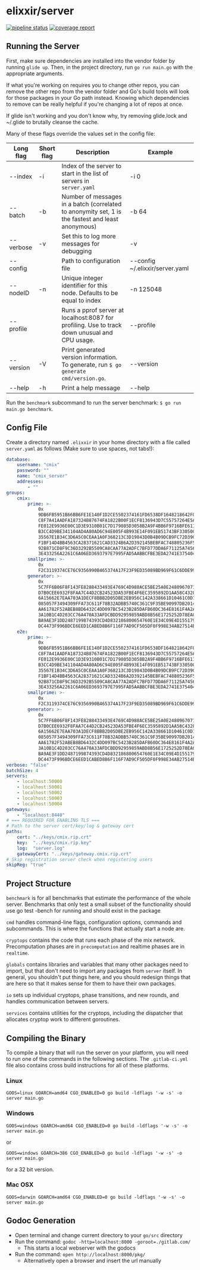 # elixxir/server

[![pipeline status](https://gitlab.com/elixxir/server/badges/master/pipeline.svg)](https://gitlab.com/elixxir/server/commits/master)
[![coverage report](https://gitlab.com/elixxir/server/badges/master/coverage.svg)](https://gitlab.com/elixxir/server/commits/master)

## Running the Server

First, make sure dependencies are installed into the vendor folder by running
`glide up`. Then, in the project directory, run `go run main.go` with the
appropriate arguments.

If what you're working on requires you to change other repos, you can remove
the other repo from the vendor folder and Go's build tools will look for those
packages in your Go path instead. Knowing which dependencies to remove can be
really helpful if you're changing a lot of repos at once.

If glide isn't working and you don't know why, try removing glide.lock and
~/.glide to brutally cleanse the cache.

Many of these flags override the values set in the config file:

|Long flag|Short flag|Description|Example|
|---|---|---|---|
|--index|-i|Index of the server to start in the list of servers in `server.yaml`|-i 0|
|--batch|-b|Number of messages in a batch (correlated to anonymity set, 1 is the fastest and least anonymous)|-b 64|
|--verbose|-v|Set this to log more messages for debugging|-v|
|--config| |Path to configuration file|--config ~/.elixxir/server.yaml|
|--nodeID|-n|Unique integer identifier for this node. Defaults to be equal to index|-n 125048|
|--profile| |Runs a pprof server at localhost:8087 for profiling. Use to track down unusual and CPU usage.|--profile|
|--version|-V|Print generated version information. To generate, run `$ go generate cmd/version.go`.|--version|
|--help|-h|Print a help message|--help|

Run the `benchmark` subcommand to run the server benchmark: `$ go run main.go benchmark`.

## Config File

Create a directory named `.elixxir` in your home directory with a file 
called `server.yaml` as follows (Make sure to use spaces, not tabs!):

``` yaml
database:
    username: "cmix"
    password: ""
    name: "cmix_server"
    addresses:
        - ""
groups:
    cmix:
        prime: >-
            0x
            9DB6FB5951B66BB6FE1E140F1D2CE5502374161FD6538DF1648218642F0B5C48
            C8F7A41AADFA187324B87674FA1822B00F1ECF8136943D7C55757264E5A1A44F
            FE012E9936E00C1D3E9310B01C7D179805D3058B2A9F4BB6F9716BFE6117C6B5
            B3CC4D9BE341104AD4A80AD6C94E005F4B993E14F091EB51743BF33050C38DE2
            35567E1B34C3D6A5C0CEAA1A0F368213C3D19843D0B4B09DCB9FC72D39C8DE41
            F1BF14D4BB4563CA28371621CAD3324B6A2D392145BEBFAC748805236F5CA2FE
            92B871CD8F9C36D3292B5509CA8CAA77A2ADFC7BFD77DDA6F71125A7456FEA15
            3E433256A2261C6A06ED3693797E7995FAD5AABBCFBE3EDA2741E375404AE25B
        smallprime: >-
            0x
            F2C3119374CE76C9356990B465374A17F23F9ED35089BD969F61C6DDE9998C1F
        generator: >-
            0x
            5C7FF6B06F8F143FE8288433493E4769C4D988ACE5BE25A0E24809670716C613
            D7B0CEE6932F8FAA7C44D2CB24523DA53FBE4F6EC3595892D1AA58C4328A06C4
            6A15662E7EAA703A1DECF8BBB2D05DBE2EB956C142A338661D10461C0D135472
            085057F3494309FFA73C611F78B32ADBB5740C361C9F35BE90997DB2014E2EF5
            AA61782F52ABEB8BD6432C4DD097BC5423B285DAFB60DC364E8161F4A2A35ACA
            3A10B1C4D203CC76A470A33AFDCBDD92959859ABD8B56E1725252D78EAC66E71
            BA9AE3F1DD2487199874393CD4D832186800654760E1E34C09E4D155179F9EC0
            DC4473F996BDCE6EED1CABED8B6F116F7AD9CF505DF0F998E34AB27514B0FFE7
    e2e:
        prime: >-
            0x
            9DB6FB5951B66BB6FE1E140F1D2CE5502374161FD6538DF1648218642F0B5C48
            C8F7A41AADFA187324B87674FA1822B00F1ECF8136943D7C55757264E5A1A44F
            FE012E9936E00C1D3E9310B01C7D179805D3058B2A9F4BB6F9716BFE6117C6B5
            B3CC4D9BE341104AD4A80AD6C94E005F4B993E14F091EB51743BF33050C38DE2
            35567E1B34C3D6A5C0CEAA1A0F368213C3D19843D0B4B09DCB9FC72D39C8DE41
            F1BF14D4BB4563CA28371621CAD3324B6A2D392145BEBFAC748805236F5CA2FE
            92B871CD8F9C36D3292B5509CA8CAA77A2ADFC7BFD77DDA6F71125A7456FEA15
            3E433256A2261C6A06ED3693797E7995FAD5AABBCFBE3EDA2741E375404AE25B
        smallprime: >-
            0x
            F2C3119374CE76C9356990B465374A17F23F9ED35089BD969F61C6DDE9998C1F
        generator: >-
            0x
            5C7FF6B06F8F143FE8288433493E4769C4D988ACE5BE25A0E24809670716C613
            D7B0CEE6932F8FAA7C44D2CB24523DA53FBE4F6EC3595892D1AA58C4328A06C4
            6A15662E7EAA703A1DECF8BBB2D05DBE2EB956C142A338661D10461C0D135472
            085057F3494309FFA73C611F78B32ADBB5740C361C9F35BE90997DB2014E2EF5
            AA61782F52ABEB8BD6432C4DD097BC5423B285DAFB60DC364E8161F4A2A35ACA
            3A10B1C4D203CC76A470A33AFDCBDD92959859ABD8B56E1725252D78EAC66E71
            BA9AE3F1DD2487199874393CD4D832186800654760E1E34C09E4D155179F9EC0
            DC4473F996BDCE6EED1CABED8B6F116F7AD9CF505DF0F998E34AB27514B0FFE7
verbose: "false"
batchSize: 4
servers:
    - localhost:50000
    - localhost:50001
    - localhost:50002
    - localhost:50003
    - localhost:50004
gateways:
    - "localhost:8440"
# === REQUIRED FOR ENABLING TLS ===
# Path to the server cert/key/log & gateway cert
paths:
    cert: "../keys/cmix.rip.crt"
    key:  "../keys/cmix.rip.key"
    log:  "server.log"
    gatewayCert: "../keys/gateway.cmix.rip.crt"
# Skip registration server check when registering users
skipReg: "true"

```

## Project Structure

`benchmark` is for all benchmarks that estimate the performance of the whole 
server. Benchmarks that only test a small subset of the functionality should 
use go test -bench for running and should exist in the package

`cmd` handles command-line flags, configuration options, commands and 
subcommands. This is where the functions that actually start a node are.

`cryptops` contains the code that runs each phase of the mix network. 
Precomputation phases are in `precomputation` and realtime phases are in 
`realtime`.

`globals` contains libraries and variables that many other packages need to 
import, but that don't need to import any packages from `server` itself. In 
general, you shouldn't put things here, and you should redesign things that 
are here so that it makes sense for them to have their own packages.

`io` sets up individual cryptops, phase transitions, and new rounds, and 
handles communication between servers.

`services` contains utilities for the cryptops, including the dispatcher that
allocates cryptop work to different goroutines.

## Compiling the Binary

To compile a binary that will run the server on your platform,
you will need to run one of the commands in the following sections.
The `.gitlab-ci.yml` file also contains cross build instructions
for all of these platforms.

### Linux

```
GOOS=linux GOARCH=amd64 CGO_ENABLED=0 go build -ldflags '-w -s' -o server main.go
```

### Windows

```
GOOS=windows GOARCH=amd64 CGO_ENABLED=0 go build -ldflags '-w -s' -o server main.go
```

or

```
GOOS=windows GOARCH=386 CGO_ENABLED=0 go build -ldflags '-w -s' -o server main.go
```

for a 32 bit version.

### Mac OSX

```
GOOS=darwin GOARCH=amd64 CGO_ENABLED=0 go build -ldflags '-w -s' -o server main.go
```

## Godoc Generation


- Open terminal and change current directory to your `go/src` directory
- Run the command: `godoc -http=localhost:8000 -goroot=./gitlab.com/`
  - This starts a local webserver with the godocs
- Run the command: `open http://localhost:8000/pkg/`
  - Alternatively open a browser and insert the url manually

